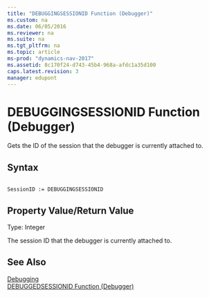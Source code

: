 ```yaml
---
title: "DEBUGGINGSESSIONID Function (Debugger)"
ms.custom: na
ms.date: 06/05/2016
ms.reviewer: na
ms.suite: na
ms.tgt_pltfrm: na
ms.topic: article
ms-prod: "dynamics-nav-2017"
ms.assetid: 8c170f24-d743-45b4-968a-afdc1a35d100
caps.latest.revision: 3
manager: edupont
---
```

# DEBUGGINGSESSIONID Function (Debugger)
Gets the ID of the session that the debugger is currently attached to.  
  
## Syntax  
  
```  
  
SessionID := DEBUGGINGSESSIONID   
```  
  
## Property Value\/Return Value  
 Type: Integer  
  
 The session ID that the debugger is currently attached to.  
  
## See Also  
 [Debugging](Debugging.md)   
 [DEBUGGEDSESSIONID Function \(Debugger\)](DEBUGGEDSESSIONID-Function--Debugger-.md)